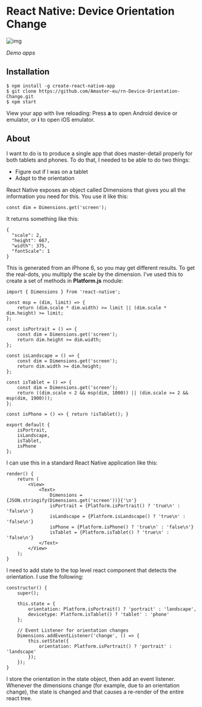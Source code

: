 # React Native: Device Orientation Change

![img](https://github.com/Amaster-eu/demo/blob/master/demo_rn-DeviceOrientationChange.gif)

*Demo apps*

## Installation

```
$ npm install -g create-react-native-app
$ git clone https://github.com/Amaster-eu/rn-Device-Orientation-Change.git
$ npm start
```
View your app with live reloading: Press **a** to open Android device or emulator, or **i** to open iOS emulator.

## About

I want to do is to produce a single app that does master-detail properly for both tablets and phones. 
To do that, I needed to be able to do two things:

* Figure out if I was on a tablet
* Adapt to the orientation

React Native exposes an object called Dimensions that gives you all the information you need for this. 
You use it like this:

```
const dim = Dimensions.get('screen');
```

It returns something like this:

```
{
  "scale": 2,
  "height": 667,
  "width": 375,
  "fontScale": 1
}
```

This is generated from an iPhone 6, so you may get different results. 
To get the real-dots, you multiply the scale by the dimension. 
I’ve used this to create a set of methods in **Platform.js** module:

```
import { Dimensions } from 'react-native';

const msp = (dim, limit) => {
    return (dim.scale * dim.width) >= limit || (dim.scale * dim.height) >= limit;
};

const isPortrait = () => {
    const dim = Dimensions.get('screen');
    return dim.height >= dim.width;
};

const isLandscape = () => {
    const dim = Dimensions.get('screen');
    return dim.width >= dim.height;
};

const isTablet = () => {
    const dim = Dimensions.get('screen');
    return ((dim.scale < 2 && msp(dim, 1000)) || (dim.scale >= 2 && msp(dim, 1900)));
};

const isPhone = () => { return !isTablet(); }
 
export default {
    isPortrait,
    isLandscape,
    isTablet,
    isPhone
};
```

I can use this in a standard React Native application like this:

```
render() {
    return (
        <View>
            <Text>
                Dimensions = {JSON.stringify(Dimensions.get('screen'))}{'\n'}
                isPortrait = {Platform.isPortrait() ? 'true\n' : 'false\n'}
                isLandscape = {Platform.isLandscape() ? 'true\n' : 'false\n'}
                isPhone = {Platform.isPhone() ? 'true\n' : 'false\n'}
                isTablet = {Platform.isTablet() ? 'true\n' : 'false\n'}
            </Text>
        </View>
    );
}
```

I need to add state to the top level react component that detects the orientation.
I use the following:

```
constructor() {
    super();
 
    this.state = {
        orientation: Platform.isPortrait() ? 'portrait' : 'landscape',
        devicetype: Platform.isTablet() ? 'tablet' : 'phone'
    };
 
    // Event Listener for orientation changes
    Dimensions.addEventListener('change', () => {
        this.setState({
            orientation: Platform.isPortrait() ? 'portrait' : 'landscape'
        });
    });
}
```

I store the orientation in the state object, then add an event listener. 
Whenever the dimensions change (for example, due to an orientation change), 
the state is changed and that causes a re-render of the entire react tree.
